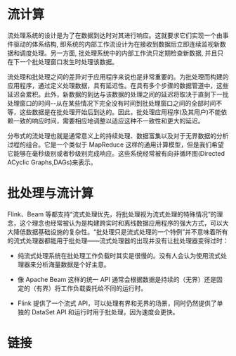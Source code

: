 # 流计算

流处理系统的设计是为了在数据到达时对其进行响应。这就要求它们实现一个由事件驱动的体系结构, 即系统的内部工作流设计为在接收到数据后立即连续监视新数据和调度处理。另一方面, 批处理系统中的内部工作流只定期检查新数据, 并且只在下一个批处理窗口发生时处理该数据。

流处理和批处理之间的差异对于应用程序来说也是非常重要的。为批处理而构建的应用程序，通过定义处理数据，具有延迟性。在具有多个步骤的数据管道中，这些延迟会累积。此外，新数据的到达与该数据的处理之间的延迟将取决于直到下一批处理窗口的时间--从在某些情况下完全没有时间到批处理窗口之间的全部时间不等，这些数据是在批处理开始后到达的。因此，批处理应用程序(及其用户)不能依赖一致的响应时间，需要相应地调整以适应这种不一致性和更大的延迟。

分布式的流处理也就是通常意义上的持续处理、数据富集以及对于无界数据的分析过程的组合。它是一个类似于 MapReduce 这样的通用计算模型，但是我们希望它能够在毫秒级别或者秒级别完成响应。这些系统经常被有向非循环图(Directed ACyclic Graphs,DAGs)来表示。

# 批处理与流计算

Flink、Beam 等都支持“流式处理优先，将批处理视为流式处理的特殊情况”的理念，这个理念也经常被认为是构建跨实时和离线数据应用程序的强大方式，可以大大降低数据基础设施的复杂性。“批处理只是流式处理的一个特例”并不意味着所有的流式处理器都能用于批处理——流式处理器的出现并没有让批处理器变得过时：

- 纯流式处理系统在批处理工作负载时其实是很慢的。没有人会认为使用流式处理器来分析海量数据是个好主意。

- 像 Apache Beam 这样的统一 API 通常会根据数据是持续的（无界）还是固定的（有界）将工作负载委托给不同的运行时。

- Flink 提供了一个流式 API，可以处理有界和无界的场景，同时仍然提供了单独的 DataSet API 和运行时用于批处理，因为速度会更快。

# 链接
